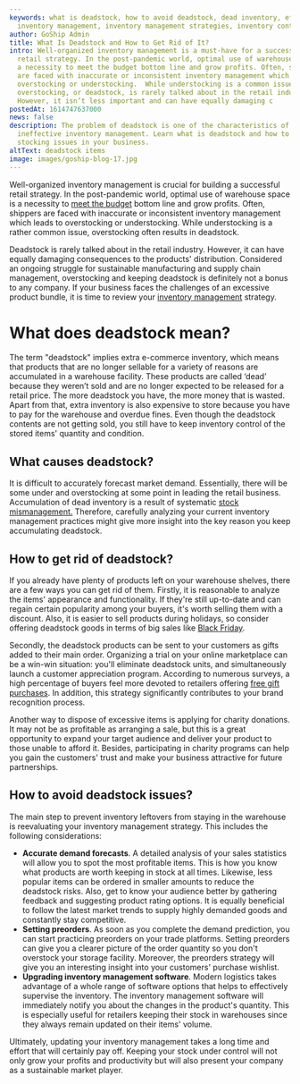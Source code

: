 ```yaml
---
keywords: what is deadstock, how to avoid deadstock, dead inventory, effective
  inventory management, inventory management strategies, inventory control
author: GoShip Admin
title: What Is Deadstock and How to Get Rid of It?
intro: Well-organized inventory management is a must-have for a successful
  retail strategy. In the post-pandemic world, optimal use of warehouse space is
  a necessity to meet the budget bottom line and grow profits. Often, shippers
  are faced with inaccurate or inconsistent inventory management which leads to
  overstocking or understocking.  While understocking is a common issue,
  overstocking, or deadstock, is rarely talked about in the retail industry.
  However, it isn’t less important and can have equally damaging c
postedAt: 1614747637000
news: false
description: The problem of deadstock is one of the characteristics of
  ineffective inventory management. Learn what is deadstock and how to avoid
  stocking issues in your business.
altText: deadstock items
image: images/goship-blog-17.jpg
---
```

Well-organized inventory management is crucial for building a successful retail strategy. In the post-pandemic world, optimal use of warehouse space is a necessity to [meet the budget](https://www.goship.com/blog/3-tips-for-transportation-budgeting-in-2021/) bottom line and grow profits. Often, shippers are faced with inaccurate or inconsistent inventory management which leads to overstocking or understocking. While understocking is a rather common issue, overstocking often results in deadstock.

Deadstock is rarely talked about in the retail industry. However, it can have equally damaging consequences to the products' distribution. Considered an ongoing struggle for sustainable manufacturing and supply chain management, overstocking and keeping deadstock is definitely not a bonus to any company. If your business faces the challenges of an excessive product bundle, it is time to review your [inventory management](https://www.goship.com/blog/attain-better-inventory-accuracy-to-improve-order-fulfillment/) strategy.  

# What does deadstock mean?

The term "deadstock" implies extra e-commerce inventory, which means that products that are no longer sellable for a variety of reasons are accumulated in a warehouse facility. These products are called ‘dead’ because they weren’t sold and are no longer expected to be released for a retail price. The more deadstock you have, the more money that is wasted. Apart from that, extra inventory is also expensive to store because you have to pay for the warehouse and overdue fines. Even though the deadstock contents are not getting sold, you still have to keep inventory control of the stored items' quantity and condition.

## What causes deadstock? 

It is difficult to accurately forecast market demand. Essentially, there will be some under and overstocking at some point in leading the retail business. Accumulation of dead inventory is a result of systematic [stock mismanagement.](https://www.goship.com/posts/how-to-optimize-order-fulfillment-to-avoid-overstocking-and-understocking) Therefore, carefully analyzing your current inventory management practices might give more insight into the key reason you keep accumulating deadstock.  

## How to get rid of deadstock?

If you already have plenty of products left on your warehouse shelves, there are a few ways you can get rid of them. Firstly, it is reasonable to analyze the items' appearance and functionality. If they're still up-to-date and can regain certain popularity among your buyers, it's worth selling them with a discount. Also, it is easier to sell products during holidays, so consider offering deadstock goods in terms of big sales like [Black Friday](https://www.goship.com/posts/shipping-black-friday-and-cyber-monday-key-reminders).

Secondly, the deadstock products can be sent to your customers as gifts added to their main order. Organizing a trial on your online marketplace can be a win-win situation: you'll eliminate deadstock units, and simultaneously launch a customer appreciation program. According to numerous surveys, a high percentage of buyers feel more devoted to retailers offering [free gift purchases](https://www.brandwatch.com/blog/promotional-products-brand-recognition/#:~:text=66%25%20of%20participants%20claimed%20they,business%20with%20the%20company%20again.). In addition, this strategy significantly contributes to your brand recognition process.

Another way to dispose of excessive items is applying for charity donations. It may not be as profitable as arranging a sale, but this is a great opportunity to expand your target audience and deliver your product to those unable to afford it. Besides, participating in charity programs can help you gain the customers' trust and make your business attractive for future partnerships.

## How to avoid deadstock issues?

The main step to prevent inventory leftovers from staying in the warehouse is reevaluating your inventory management strategy. This includes the following considerations:

* **Accurate demand forecasts**. A detailed analysis of your sales statistics will allow you to spot the most profitable items. This is how you know what products are worth keeping in stock at all times. Likewise, less popular items can be ordered in smaller amounts to reduce the deadstock risks. Also, get to know your audience better by gathering feedback and suggesting product rating options. It is equally beneficial to follow the latest market trends to supply highly demanded goods and constantly stay competitive.
* **Setting preorders**. As soon as you complete the demand prediction, you can start practicing preorders on your trade platforms. Setting preorders can give you a clearer picture of the order quantity so you don't overstock your storage facility. Moreover, the preorders strategy will give you an interesting insight into your customers' purchase wishlist.
* **Upgrading inventory management software**. Modern logistics takes advantage of a whole range of software options that helps to effectively supervise the inventory. The inventory management software will immediately notify you about the changes in the product's quantity. This is especially useful for retailers keeping their stock in warehouses since they always remain updated on their items' volume.

Ultimately, updating your inventory management takes a long time and effort that will certainly pay off. Keeping your stock under control will not only grow your profits and productivity but will also present your company as a sustainable market player.